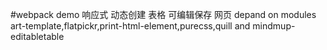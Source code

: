 #webpack demo
 响应式  动态创建 表格 可编辑保存 网页
depand on modules  art-template,flatpickr,print-html-element,purecss,quill
and mindmup-editabletable
